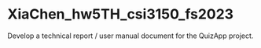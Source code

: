# XiaChen_hw5TH_csi3150_fs2023
Develop a technical report / user manual document for the QuizApp project.

